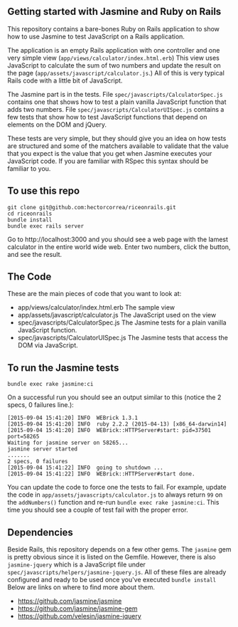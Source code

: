 ## Getting started with Jasmine and Ruby on Rails

This repository contains a bare-bones Ruby on Rails application to show how to use Jasmine to test JavaScript on a Rails application.

The application is an empty Rails application with one controller and one very simple view (`app/views/calculator/index.html.erb`) This view uses JavaScript to calculate the sum of two numbers and update the result on the page (`app/assets/javascript/calculator.js`.) All of this is very typical Rails code with a little bit of JavaScript.

The Jasmine part is in the tests. File `spec/javascripts/CalculatorSpec.js` contains one that shows how to test a plain vanilla JavaScript function that adds two numbers. File `spec/javascripts/CalculatorUISpec.js` contains a few tests that show how to test JavaScript functions that depend on elements on the DOM and jQuery.

These tests are very simple, but they should give you an idea on how tests are structured and some of the matchers available to validate that the value that you expect is the value that you get when Jasmine executes your JavaScript code. If you are familiar with RSpec this syntax should be familiar to you.


## To use this repo

    git clone git@github.com:hectorcorrea/riceonrails.git
    cd riceonrails
    bundle install
    bundle exec rails server

Go to http://localhost:3000 and you should see a web page with the lamest calculator in the entire world wide web. Enter two numbers, click the button, and see the result.


## The Code
These are the main pieces of code that you want to look at:

  * app/views/calculator/index.html.erb The sample view
  * app/assets/javascript/calculator.js The JavaScript used on the view
  * spec/javascripts/CalculatorSpec.js The Jasmine tests for a plain vanilla JavaScript function.
  * spec/javascripts/CalculatorUISpec.js The Jasmine tests that access the DOM via JavaScript.


## To run the Jasmine tests

    bundle exec rake jasmine:ci

On a successful run you should see an output similar to this (notice the 2 specs, 0 failures line.):

    [2015-09-04 15:41:20] INFO  WEBrick 1.3.1
    [2015-09-04 15:41:20] INFO  ruby 2.2.2 (2015-04-13) [x86_64-darwin14]
    [2015-09-04 15:41:20] INFO  WEBrick::HTTPServer#start: pid=37501 port=58265
    Waiting for jasmine server on 58265...
    jasmine server started
    .......
    2 specs, 0 failures
    [2015-09-04 15:41:22] INFO  going to shutdown ...
    [2015-09-04 15:41:22] INFO  WEBrick::HTTPServer#start done.

You can update the code to force one the tests to fail. For example, update the code in `app/assets/javascripts/calculator.js` to always return `99` on the `addNumbers()` function and re-run `bundle exec rake jasmine:ci`. This time you should see a couple of test fail with the proper error.


## Dependencies

Beside Rails, this repository depends on a few other gems. The `jasmine` gem is pretty obvious since it is listed on the Gemfile. However, there is also `jasmine-jquery` which is a JavaScript file under `spec/javascripts/helpers/jasmine-jquery.js`. All of these files are already configured and ready to be used once you've executed `bundle install` Below are links on where to find more about them.

  * https://github.com/jasmine/jasmine
  * https://github.com/jasmine/jasmine-gem
  * https://github.com/velesin/jasmine-jquery



